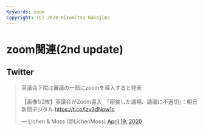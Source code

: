 ```yaml
---
Keywords: zoom
Copyright: (C) 2020 Hiromitsu Nakajima
---
```


# zoom関連(2nd update) 

## Twitter

<blockquote class="twitter-tweet"><p lang="ja" dir="ltr">英議会下院は審議の一部にzoomを導入すると発表<br><br>【画像1/2枚】英議会がZoom導入　「密接した議場、議論に不適切」：朝日新聞デジタル <a href="https://t.co/lzv3dNpw1c">https://t.co/lzv3dNpw1c</a></p>&mdash; Lichen &amp; Moss (@LichenMoss) <a href="https://twitter.com/LichenMoss/status/1251884664354037760?ref_src=twsrc%5Etfw">April 19, 2020</a></blockquote> <script async src="https://platform.twitter.com/widgets.js" charset="utf-8"></script>
